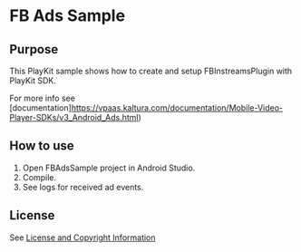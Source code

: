 # FB Ads Sample

## Purpose

This PlayKit sample shows how to create and setup FBInstreamsPlugin with PlayKit SDK.

For more info see [documentation]https://vpaas.kaltura.com/documentation/Mobile-Video-Player-SDKs/v3_Android_Ads.html)

## How to use

1. Open FBAdsSample project in Android Studio.
2. Compile.
3. See logs for received ad events.


## License

See [License and Copyright Information](https://github.com/kaltura/playkit-android-samples#license-and-copyright-information)
